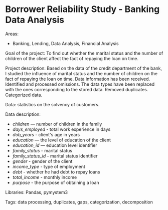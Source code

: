 # Borrower Reliability Study - Banking Data Analysis

Areas: 
* Banking, Lending, Data Analysis, Financial Analysis

Goal of the project: To find out whether the marital status and the number of children of the client affect the fact of repaying the loan on time.

Project description: Based on the data of the credit department of the bank, I studied the influence of marital status and the number of children on the fact of repaying the loan on time. Data information has been received. Identified and processed omissions. The data types have been replaced with the ones corresponding to the stored data. Removed duplicates. Categorized data.

Data: statistics on the solvency of customers.
 
Data description:
* *children* — number of children in the family 
* *days_employed* - total work experience in days
* *dob_years* - client's age in years
* *education* — the level of education of the client
* *education_id* — education level identifier
* *family_status* - marital status
* *family_status_id* - marital status identifier
* *gender* - gender of the client
* *income_type* - type of employment
* *debt* - whether he had debt to repay loans
* *total_income* - monthly income
* *purpose* - the purpose of obtaining a loan


Libraries: Pandas, pymystem3

Tags: data processing, duplicates, gaps, categorization, decomposition
